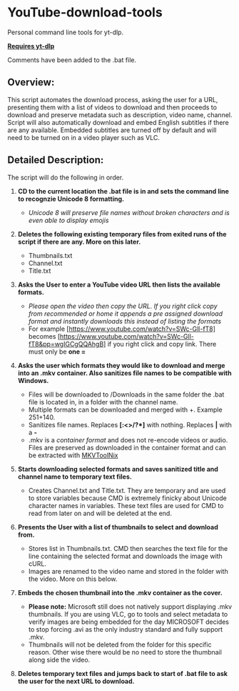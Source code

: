 # YouTube-download-tools
Personal command line tools for yt-dlp.

[**Requires yt-dlp**](https://github.com/yt-dlp/yt-dlp)

Comments have been added to the .bat file.

## Overview:
This script automates the download process, asking the user for a URL, presenting them with a list of videos to download and then proceeds to download and preserve metadata such as description, video name, channel. Script will also automatically download and embed English subtitles if there are any available. Embedded subtitles are turned off by default and will need to be turned on in a video player such as VLC. 


## Detailed Description:
The script will do the following in order.

1. **CD to the current location the .bat file is in and sets the command line to recognzie Unicode 8 formatting.**
   - *Unicode 8 will preserve file names without broken characters and is even able to display emojis*

3. **Deletes the following existing temporary files from exited runs of the script if there are any. More on this later.**
   - Thumbnails.txt
   - Channel.txt
   - Title.txt
4. **Asks the User to enter a YouTube video URL then lists the available formats.**
   - *Please open the video then copy the URL. If you right click copy from recommended or home it appends a pre assigned download format and instantly downloads this instead of listing the formats*
   - For example [https://www.youtube.com/watch?v=SWc-Gll-fT8] becomes [https://www.youtube.com/watch?v=SWc-Gll-fT8&pp=wgIGCgQQAhgB] if you right click and copy link. There must only be **one =**
  
5. **Asks the user which formats they would like to download and merge into an .mkv container. Also sanitizes file names to be compatible with Windows.**
   - Files will be downloaded to /Downloads in the same folder the .bat file is located in, in a folder with the channel name.
   - Multiple formats can be downloaded and merged with +. Example 251+140.
   - Sanitizes file names. Replaces **[:<>/\?*]** with nothing. Replaces **|** with a **-**
   - .mkv is a *container format* and does not re-encode videos or audio. Files are preserved as downloaded in the container format and can be extracted with [MKVToolNix](https://mkvtoolnix.download/)
  
6. **Starts downloading selected formats and saves sanitized title and channel name to temporary text files.**
   - Creates Channel.txt and Title.txt. They are temporary and are used to store variables because CMD is extremely finicky about Unicode character names in variables. These text files are used for CMD to read from later on and will be deleted at the end.
  
7. **Presents the User with a list of thumbnails to select and download from.**
   - Stores list in Thumbnails.txt. CMD then searches the text file for the line containing the selected format and downloads the image with cURL.
   - Images are renamed to the video name and stored in the folder with the video. More on this below.
  
8. **Embeds the chosen thumbnail into the .mkv container as the cover.**
    - **Please note:** Microsoft still does not natively support displaying .mkv thumbnails. If you are using VLC, go to tools and select metadata to verify images are being embedded for the day MICROSOFT decides to stop forcing .avi as the only industry standard and fully support .mkv.
    - Thumbnails will not be deleted from the folder for this specific reason. Other wise there would be no need to store the thumbnail along side the video.
  
9. **Deletes temporary text files and jumps back to start of .bat file to ask the user for the next URL to download.**
